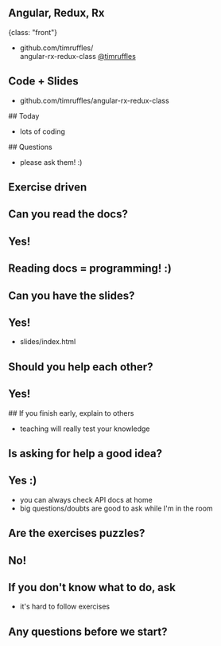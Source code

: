 ## Angular, Redux, Rx
{class: "front"}

- github.com/timruffles/<br>angular-rx-redux-class
[@timruffles](https://truffles.me.uk)

## Code + Slides

- github.com/timruffles/angular-rx-redux-class

## Today

- lots of coding

## Questions

- please ask them! :)

## Exercise driven

## Can you read the docs?

## Yes!

## Reading docs = programming! :)

<!-- TODO add class specific docs -->

## Can you have the slides?

## Yes!

- slides/index.html

## Should you help each other?

## Yes!

## If you finish early, explain to others

- teaching will really test your knowledge


## Is asking for help a good idea?

## Yes :)

- you can always check API docs at home
- big questions/doubts are good to ask while I'm in the room

## Are the exercises puzzles?

## No!

## If you don't know what to do, ask

- it's hard to follow exercises

## Any questions before we start?
